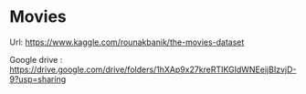 # Movies
Url: https://www.kaggle.com/rounakbanik/the-movies-dataset

Google drive : https://drive.google.com/drive/folders/1hXAp9x27kreRTIKGIdWNEeijBIzvjD-9?usp=sharing
